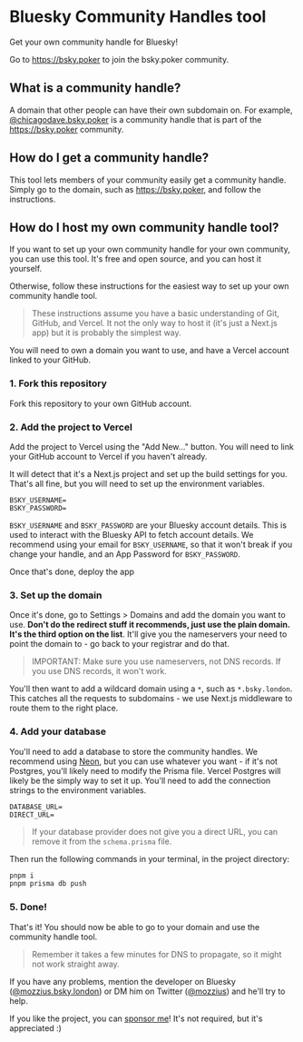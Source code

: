 # Bluesky Community Handles tool

Get your own community handle for Bluesky!

Go to https://bsky.poker to join the bsky.poker community.

## What is a community handle?

A domain that other people can have their own subdomain on. For example, [@chicagodave.bsky.poker](https://chicagodave.bsky.poker) is a community handle that is part of the https://bsky.poker community.

## How do I get a community handle?

This tool lets members of your community easily get a community handle. Simply go to the domain, such as https://bsky.poker, and follow the instructions.

## How do I host my own community handle tool?

If you want to set up your own community handle for your own community, you can use this tool. It's free and open source, and you can host it yourself.

Otherwise, follow these instructions for the easiest way to set up your own community handle tool.

> These instructions assume you have a basic understanding of Git, GitHub, and Vercel. It not the only way to host it (it's just a Next.js app) but it is probably the simplest way.

You will need to own a domain you want to use, and have a Vercel account linked to your GitHub.

### 1. Fork this repository

Fork this repository to your own GitHub account.

### 2. Add the project to Vercel

Add the project to Vercel using the "Add New..." button. You will need to link your GitHub account to Vercel if you haven't already.

It will detect that it's a Next.js project and set up the build settings for you. That's all fine, but you will need to set up the environment variables.

```env
BSKY_USERNAME=
BSKY_PASSWORD=
```

`BSKY_USERNAME` and `BSKY_PASSWORD` are your Bluesky account details. This is used to interact with the Bluesky API to fetch account details. We recommend using your email for `BSKY_USERNAME`, so that it won't break if you change your handle, and an App Password for `BSKY_PASSWORD`.

Once that's done, deploy the app

### 3. Set up the domain

Once it's done, go to Settings > Domains and add the domain you want to use. **Don't do the redirect stuff it recommends, just use the plain domain. It's the third option on the list**. It'll give you the nameservers your need to point the domain to - go back to your registrar and do that.

> IMPORTANT: Make sure you use nameservers, not DNS records. If you use DNS records, it won't work.

You'll then want to add a wildcard domain using a `*`, such as `*.bsky.london`. This catches all the requests to subdomains - we use Next.js middleware to route them to the right place.

### 4. Add your database

You'll need to add a database to store the community handles. We recommend using [Neon](https://neon.tech), but you can use whatever you want - if it's not Postgres, you'll likely need to modify the Prisma file. Vercel Postgres will likely be the simply way to set it up. You'll need to add the connection strings to the environment variables.

```env
DATABASE_URL=
DIRECT_URL=
```

> If your database provider does not give you a direct URL, you can remove it from the `schema.prisma` file.

Then run the following commands in your terminal, in the project directory:

```bash
pnpm i
pnpm prisma db push
```

### 5. Done!

That's it! You should now be able to go to your domain and use the community handle tool.

> Remember it takes a few minutes for DNS to propagate, so it might not work straight away.

If you have any problems, mention the developer on Bluesky ([@mozzius.bsky.london](https://bsky.app/profile/mozzius.bsky.london)) or DM him on Twitter ([@mozzius](https://twitter.com/mozzius)) and he'll try to help.

If you like the project, you can [sponsor me](https://github.com/sponsors/mozzius)! It's not required, but it's appreciated :)
